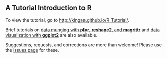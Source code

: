 ## A Tutorial Introduction to **R**

To view the tutorial, go to http://kingaa.github.io/R_Tutorial/.

Brief tutorials on [data munging with **plyr**, **reshape2**, and **magrittr**](http://kingaa.github.io/R_Tutorial/munging.html) and [data visualization with **ggplot2**](http://kingaa.github.io/R_Tutorial/viz.html) are also available.

Suggestions, requests, and corrections are more than welcome!
Please use the [issues page](https://github.com/kingaa/R_Tutorial/issues) for these.
